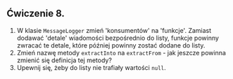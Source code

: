 ## Ćwiczenie 8.

1. W klasie `MessageLogger` zmień 'konsumentów' na 'funkcje'.
   Zamiast dodawać 'detale' wiadomości bezpośrednio do listy, funkcje powinny zwracać te detale,
   które później powinny zostać dodane do listy.
2. Zmień nazwę metody `extractInto` na `extractFrom` -
   jak jeszcze powinna zmienić się definicja tej metody?
3. Upewnij się, żeby do listy nie trafiały wartości `null`.